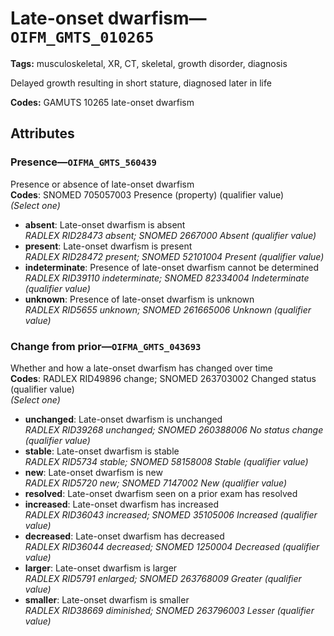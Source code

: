 # Late-onset dwarfism—`OIFM_GMTS_010265`

**Tags:** musculoskeletal, XR, CT, skeletal, growth disorder, diagnosis

Delayed growth resulting in short stature, diagnosed later in life

**Codes:** GAMUTS 10265 late-onset dwarfism

## Attributes

### Presence—`OIFMA_GMTS_560439`

Presence or absence of late-onset dwarfism  
**Codes**: SNOMED 705057003 Presence (property) (qualifier value)  
*(Select one)*

- **absent**: Late-onset dwarfism is absent  
_RADLEX RID28473 absent; SNOMED 2667000 Absent (qualifier value)_
- **present**: Late-onset dwarfism is present  
_RADLEX RID28472 present; SNOMED 52101004 Present (qualifier value)_
- **indeterminate**: Presence of late-onset dwarfism cannot be determined  
_RADLEX RID39110 indeterminate; SNOMED 82334004 Indeterminate (qualifier value)_
- **unknown**: Presence of late-onset dwarfism is unknown  
_RADLEX RID5655 unknown; SNOMED 261665006 Unknown (qualifier value)_

### Change from prior—`OIFMA_GMTS_043693`

Whether and how a late-onset dwarfism has changed over time  
**Codes**: RADLEX RID49896 change; SNOMED 263703002 Changed status (qualifier value)  
*(Select one)*

- **unchanged**: Late-onset dwarfism is unchanged  
_RADLEX RID39268 unchanged; SNOMED 260388006 No status change (qualifier value)_
- **stable**: Late-onset dwarfism is stable  
_RADLEX RID5734 stable; SNOMED 58158008 Stable (qualifier value)_
- **new**: Late-onset dwarfism is new  
_RADLEX RID5720 new; SNOMED 7147002 New (qualifier value)_
- **resolved**: Late-onset dwarfism seen on a prior exam has resolved  
- **increased**: Late-onset dwarfism has increased  
_RADLEX RID36043 increased; SNOMED 35105006 Increased (qualifier value)_
- **decreased**: Late-onset dwarfism has decreased  
_RADLEX RID36044 decreased; SNOMED 1250004 Decreased (qualifier value)_
- **larger**: Late-onset dwarfism is larger  
_RADLEX RID5791 enlarged; SNOMED 263768009 Greater (qualifier value)_
- **smaller**: Late-onset dwarfism is smaller  
_RADLEX RID38669 diminished; SNOMED 263796003 Lesser (qualifier value)_